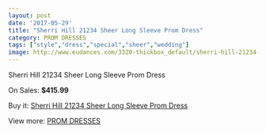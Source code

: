 ```yaml
---
layout: post
date: '2017-05-29'
title: "Sherri Hill 21234 Sheer Long Sleeve Prom Dress"
category: PROM DRESSES
tags: ["style","dress","special","sheer","wedding"]
image: http://www.eudances.com/3320-thickbox_default/sherri-hill-21234-sheer-long-sleeve-prom-dress.jpg
---
```

Sherri Hill 21234 Sheer Long Sleeve Prom Dress

On Sales: **$415.99**
<a href="https://www.eudances.com/en/prom-dresses/1132-sherri-hill-21234-sheer-long-sleeve-prom-dress.html"><amp-img layout="responsive" width="600" height="600" src="//www.eudances.com/3320-thickbox_default/sherri-hill-21234-sheer-long-sleeve-prom-dress.jpg" alt="Sherri Hill 21234 Sheer Long Sleeve Prom Dress 0" /></a>
<a href="https://www.eudances.com/en/prom-dresses/1132-sherri-hill-21234-sheer-long-sleeve-prom-dress.html"><amp-img layout="responsive" width="600" height="600" src="//www.eudances.com/3322-thickbox_default/sherri-hill-21234-sheer-long-sleeve-prom-dress.jpg" alt="Sherri Hill 21234 Sheer Long Sleeve Prom Dress 1" /></a>
<a href="https://www.eudances.com/en/prom-dresses/1132-sherri-hill-21234-sheer-long-sleeve-prom-dress.html"><amp-img layout="responsive" width="600" height="600" src="//www.eudances.com/3321-thickbox_default/sherri-hill-21234-sheer-long-sleeve-prom-dress.jpg" alt="Sherri Hill 21234 Sheer Long Sleeve Prom Dress 2" /></a>

Buy it: [Sherri Hill 21234 Sheer Long Sleeve Prom Dress](https://www.eudances.com/en/prom-dresses/1132-sherri-hill-21234-sheer-long-sleeve-prom-dress.html "Sherri Hill 21234 Sheer Long Sleeve Prom Dress")

View more: [PROM DRESSES](https://www.eudances.com/en/13-prom-dresses "PROM DRESSES")